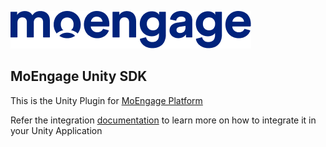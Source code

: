 ![Logo](/.github/logo.png)

## MoEngage Unity SDK

This is the Unity Plugin for [MoEngage Platform](https://moengage.com)

Refer the integration [documentation](https://docs.moengage.com/docs/unity-installation](https://developers.moengage.com/hc/en-us/articles/4404439183636-SDK-Installation)https://developers.moengage.com/hc/en-us/articles/4404439183636-SDK-Installation) to learn more on how to integrate it in your Unity Application
